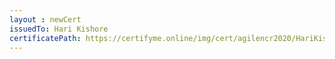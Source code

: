 ```yaml
--- 
layout : newCert 
issuedTo: Hari Kishore 
certificatePath: https://certifyme.online/img/cert/agilencr2020/HariKishore_50aaf.png
--- 
```

